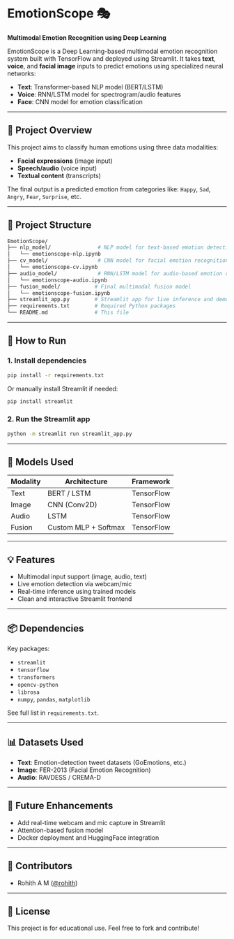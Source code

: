 # EmotionScope 🎭
**Multimodal Emotion Recognition using Deep Learning**

EmotionScope is a Deep Learning-based multimodal emotion recognition system built with TensorFlow and deployed using Streamlit. It takes **text**, **voice**, and **facial image** inputs to predict emotions using specialized neural networks:
- **Text**: Transformer-based NLP model (BERT/LSTM)
- **Voice**: RNN/LSTM model for spectrogram/audio features
- **Face**: CNN model for emotion classification

---

## 🧠 Project Overview

This project aims to classify human emotions using three data modalities:
- **Facial expressions** (image input)
- **Speech/audio** (voice input)
- **Textual content** (transcripts)

The final output is a predicted emotion from categories like: `Happy`, `Sad`, `Angry`, `Fear`, `Surprise`, etc.

---

## 📁 Project Structure

```bash
EmotionScope/
├── nlp_model/               # NLP model for text-based emotion detection
│   └── emotionscope-nlp.ipynb
├── cv_model/                # CNN model for facial emotion recognition
│   └── emotionscope-cv.ipynb
├── audio_model/             # RNN/LSTM model for audio-based emotion detection
│   └── emotionscope-audio.ipynb
├── fusion_model/           # Final multimodal fusion model
│   └── emotionscope-fusion.ipynb
├── streamlit_app.py        # Streamlit app for live inference and demo
├── requirements.txt        # Required Python packages
└── README.md               # This file
```

---

## 🚀 How to Run

### 1. Install dependencies

```bash
pip install -r requirements.txt
```

Or manually install Streamlit if needed:

```bash
pip install streamlit
```

### 2. Run the Streamlit app

```bash
python -m streamlit run streamlit_app.py
```

---

## 🧰 Models Used

| Modality | Architecture | Framework |
|----------|--------------|-----------|
| Text     | BERT / LSTM  | TensorFlow |
| Image    | CNN (Conv2D) | TensorFlow |
| Audio    | LSTM         | TensorFlow |
| Fusion   | Custom MLP + Softmax | TensorFlow |

---

## 💡 Features

- Multimodal input support (image, audio, text)
- Live emotion detection via webcam/mic
- Real-time inference using trained models
- Clean and interactive Streamlit frontend

---

## 📦 Dependencies

Key packages:
- `streamlit`
- `tensorflow`
- `transformers`
- `opencv-python`
- `librosa`
- `numpy`, `pandas`, `matplotlib`

See full list in `requirements.txt`.

---

## 📊 Datasets Used

- **Text**: Emotion-detection tweet datasets (GoEmotions, etc.)
- **Image**: FER-2013 (Facial Emotion Recognition)
- **Audio**: RAVDESS / CREMA-D

---

## 🧪 Future Enhancements

- Add real-time webcam and mic capture in Streamlit
- Attention-based fusion model
- Docker deployment and HuggingFace integration

---

## 🤝 Contributors

- Rohith A M ([@rohith](#))


---

## 📜 License

This project is for educational use. Feel free to fork and contribute!
